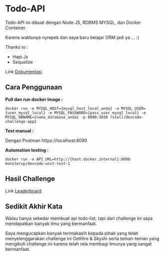 # Todo-API

Todo-API ini dibuat dengan Node JS, RDBMS MYSQL, dan Docker Container.

Karena waktunya nyrepek dan saya baru belajar ORM jadi ya ...  :)

Thanks to : 
- Hapi Js 
- Sequelize

Link [Dokumentasi](https://documenter.getpostman.com/view/7918444/UVJhEabr)


## Cara Penggunaan

**Pull dan run docker image :**

    docker run -e MYSQL_HOST={mysql_host_local_anda} -e MYSQL_USER={user_mysql_local} -e MYSQL_PASSWORD={pass_user_mysql_local} -e MYSQL_DBNAME={nama_database_anda} -p 8090:3030 rstwll/devcode-challenge-app2

**Test manual :** 

Dengan Postman https://localhost:8090

**Automation testing :**

    docker run -e API_URL=http://{host.docker.internal}:8090 monsterup/devcode-unit-test-1

## Hasil Challenge
Link [Leaderboard](https://devcode.gethired.id/leaderboard/4)

## Sedikit Akhir Kata
Walau hanya sekedar membuat api todo-list, tapi dari challenge ini saya mendapatkan banyak ilmu yang bermanfaat.

Saya mengucapkan banyak terimakasih kepada pihak yang telah menyelenggarakan challenge ini GetHire & Skyshi serta teman-teman yang mengikuti challenge ini karena telah rela membagi ilmunya yang sangat bermanfaat. 
